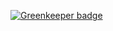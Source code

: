 

[![Greenkeeper badge](https://badges.greenkeeper.io/mcansh/create-nextjs-app.svg)](https://greenkeeper.io/)